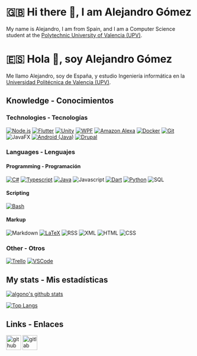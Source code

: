 # :uk: Hi there 👋, I am Alejandro Gómez
My name is Alejandro, I am from Spain, and I am a Computer Science student at the [Polytechnic University of Valencia (UPV)](https://www.upv.es/index-en.html).

# :es: Hola 👋, soy Alejandro Gómez
Me llamo Alejandro, soy de España, y estudio Ingeniería informática en la [Universidad Politécnica de Valencia (UPV)](https://www.upv.es).

## Knowledge - Conocimientos

### Technologies - Tecnologías

[![Node.js](https://img.shields.io/badge/Node.js-339933?style=for-the-badge&logo=nodedotjs&logoColor=white)](https://nodejs.org/)
[![Flutter](https://img.shields.io/badge/Flutter-02569B?style=for-the-badge&logo=flutter)](https://flutter.dev/)
[![Unity](https://img.shields.io/badge/Unity-000000?style=for-the-badge&logo=unity)](https://unity.com/)
[![WPF](https://img.shields.io/badge/WPF-0C54C2?style=for-the-badge&logo=windows)](https://docs.microsoft.com/dotnet/desktop/wpf)
[![Amazon Alexa](https://img.shields.io/badge/Amazon%20Alexa-00CAFF?style=for-the-badge&logo=amazonalexa&logoColor=white)](https://developer.amazon.com/alexa)
[![Docker](https://img.shields.io/badge/Docker-2496ED?style=for-the-badge&logo=docker&logoColor=white)](https://www.docker.com/)
[![Git](https://img.shields.io/badge/Git-F05032?style=for-the-badge&logo=git&logoColor=white)](https://git-scm.com/)
![JavaFX](https://img.shields.io/badge/JavaFX-A5630B?style=flat-square&logo=java)
[![Android (Java)](https://img.shields.io/badge/Android%20%28Java%29-2EA965?style=flat-square&logo=android&logoColor=white)](https://developer.android.com/)
[![Drupal](https://img.shields.io/badge/Drupal-0678BE?style=flat-square&logo=drupal)](https://www.drupal.org/)

### Languages - Lenguajes

#### Programming - Programación
[![C#](https://img.shields.io/badge/C%23-5C2D91?style=for-the-badge&logo=csharp)](https://docs.microsoft.com/dotnet/csharp/)
[![Typescript](https://img.shields.io/badge/Typescript-3178C6?style=for-the-badge&logo=typescript&logoColor=white)](https://www.typescriptlang.org/)
[![Java](https://img.shields.io/badge/Java-A5630B?style=flat-square&logo=java)](https://www.java.com/)
![Javascript](https://img.shields.io/badge/Javascript-F7DF1E?style=flat-square&logo=javascript&logoColor=black)
[![Dart](https://img.shields.io/badge/Dart-0175C2?style=flat-square&logo=dart)](https://dart.dev/)
[![Python](https://img.shields.io/badge/Python-14354C?style=flat-square&logo=python&logoColor=white)](https://www.python.org/)
![SQL](https://img.shields.io/badge/SQL-4169E1?style=flat-square&logo=postgresql&logoColor=white)

#### Scripting
[![Bash](https://img.shields.io/badge/Bash-4EAA25?style=flat-square&textColor=black&logo=gnubash&logoColor=black)](https://www.gnu.org/software/bash/)

#### Markup
![Markdown](https://img.shields.io/badge/Markdown-000000?style=for-the-badge&logo=markdown)
[![LaTeX](https://img.shields.io/badge/LaTeX-008080?style=flat-square&logo=latex)](https://www.latex-project.org/)
![RSS](https://img.shields.io/badge/RSS-FFA500?style=flat-square&logo=rss&logoColor=white)
![XML](https://img.shields.io/badge/XML-8BC34A?style=flat-square&logo=w3c)
![HTML](https://img.shields.io/badge/HTML-E34F26?style=flat-square&logo=html5&logoColor=white)
![CSS](https://img.shields.io/badge/CSS-1572B6?style=flat-square&logo=css3)

### Other - Otros
[![Trello](https://img.shields.io/badge/Trello-0052CC?style=for-the-badge&logo=trello)](https://trello.com/)
[![VSCode](https://img.shields.io/badge/VSCode-007ACC?style=for-the-badge&logo=visualstudiocode)](https://code.visualstudio.com/)


## My stats - Mis estadísticas
[![algono's github stats](https://github-readme-stats.vercel.app/api?username=algono&show_icons=true&theme=gotham&count_private=true)](https://github.com/anuraghazra/github-readme-stats)

<!--
It only works for personal repos, and does not count organizations, so it is not that accurate (for now)
Check out issue https://github.com/anuraghazra/github-readme-stats/issues/1
-->

<!--
Update: Now it works, but only using a non-official API
-->

[![Top Langs](https://github-readme-stats-one-bice.vercel.app/api/top-langs/?username=algono&theme=gotham&role=OWNER,ORGANIZATION_MEMBER,COLLABORATOR&hide=ShaderLab,HLSL)](https://github.com/anuraghazra/github-readme-stats)

## Links - Enlaces

[<img height="40" alt="github" src="https://img.shields.io/badge/GitHub-181717?style=for-the-badge&logo=github&logoColor=white" />](https://github.com/algono)
[<img height="40" alt="gitlab" src="https://img.shields.io/badge/GitLab-FCA121?style=for-the-badge&logo=gitlab&logoColor=white" />](https://gitlab.com/algono)
